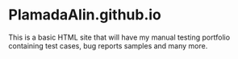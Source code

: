 # PlamadaAlin.github.io
This is a basic HTML site that will have my manual testing portfolio containing test cases, bug reports samples and many more.
